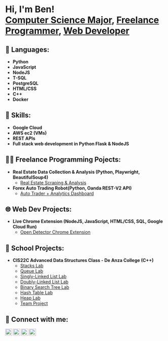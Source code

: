 <h1>Hi, I'm Ben! <br/><a href="https://www.linkedin.com/in/ben-katzir-332b54266/">Computer Science Major</a>, <a href="https://github.com/benkatzir">Freelance Programmer</a>, <a href="https://www.linkedin.com/in/ben-katzir-332b54266/">Web Developer</a></h1>

<h2>📙 Languages:</h2>

- <b>Python</b>
- <b>JavaScript</b>
- <b>NodeJS</b>
- <b>T-SQL</b>
- <b>PostgreSQL</b>
- <b>HTML/CSS</b>
- <b>C++</b>
- <b>Docker</b>

<h2>🚀 Skills:</h2>

- <b>Google Cloud</b>
- <b>AWS ec2 (VMs)</b>
- <b>REST APIs</b>
- <b>Full stack web development in Python Flask & NodeJS</b>

<h2>👨‍💻 Freelance Programming Pojects:</h2>

- <b>Real Estate Data Collection & Analysis (Python, Playwright, BeautifulSoup4)</b>
  - [Real Estate Scraping & Analysis](https://github.com/benkatzir/all_scraper_1.6)
- <b>Forex Auto Trading Robot(Python, Oanda REST-V2 API)</b>
  - [Auto Trader + Analytics Dashboard](https://github.com/benkatzir/Auto-Trader-Analytics-Dashboard)

<h2>🌐 Web Dev Projects:</h2>

- <b>Live Chrome Extension (NodeJS, JavaScript, HTML/CSS, SQL, Google Cloud Run)</b>
  - [Open Detector Chrome Extension](https://chromewebstore.google.com/detail/open-detector/kfbhbadnhmadlkbmbgdfkmdhojfdaeaf?authuser=1&hl=en)

<h2>🏫 School Projects:</h2>

- <b>CIS22C Advanced Data Structures Class - De Anza College (C++)</b>
  - [Stacks Lab](https://github.com/benkatzir/CIS22C/tree/main/3.12%20Lab%20Stacks%204%20-%20max%20(Stack%20ADT))
  - [Queue Lab](https://github.com/benkatzir/CIS22C/tree/main/4.7.1%20Lab%20Queues%204%20(Queue%20ADT))
  - [Singly-Linked List Lab](https://github.com/benkatzir/CIS22C/tree/main/6.10.1%20Lab%20Singly-Linked%20Lists%20(Park))
  - [Doubly-Linked List Lab](https://github.com/benkatzir/CIS22C/tree/main/6.23.1%20Lab%20Doubly-Linked%20Lists%20(Park)%20-%20Templates)
  - [Binary Search Tree Lab](https://github.com/benkatzir/CIS22C/tree/main/8.14.1%20Lab%20BT%20---%20BST%20ADT%20(Park))
  - [Hash Table Lab](https://github.com/benkatzir/CIS22C/tree/main/9.14.1%20Lab%20Hash%20ADT)
  - [Heap Lab](https://github.com/benkatzir/CIS22C/tree/main/10.10.1%20Lab%20%20Heap%20ADT)
  - [Team Project](https://github.com/benkatzir/CIS22C/tree/main/22c_group_project)

<h2> 🤳 Connect with me:</h2>

[<img align="left" alt="BenKatzir | Twitter" width="22px" src="https://cdn.jsdelivr.net/npm/simple-icons@v3/icons/twitter.svg" />][twitter]
[<img align="left" alt="BenKatzir | LinkedIn" width="22px" src="https://cdn.jsdelivr.net/npm/simple-icons@v3/icons/linkedin.svg" />][linkedin]
[<img align="left" alt="BenKatzir | Instagram" width="22px" src="https://cdn.jsdelivr.net/npm/simple-icons@v3/icons/instagram.svg" />][instagram]
[<img align="left" alt="BenKatzir | Email" width="22px" src="https://cdn.jsdelivr.net/npm/simple-icons@3.13.0/icons/gmail.svg" />][email]

[twitter]: https://twitter.com/BenKatzir
[instagram]: https://www.instagram.com/_benkatzir/
[linkedin]: https://linkedin.com/in/ben-katzir-332b54266/
[email]: mailto:benkatzir1488@gmail.com
